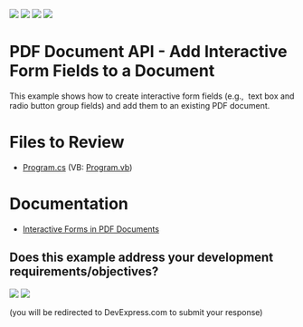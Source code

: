 <!-- default badges list -->
![](https://img.shields.io/endpoint?url=https://codecentral.devexpress.com/api/v1/VersionRange/128595347/17.1.3%2B)
[![](https://img.shields.io/badge/Open_in_DevExpress_Support_Center-FF7200?style=flat-square&logo=DevExpress&logoColor=white)](https://supportcenter.devexpress.com/ticket/details/T494642)
[![](https://img.shields.io/badge/📖_How_to_use_DevExpress_Examples-e9f6fc?style=flat-square)](https://docs.devexpress.com/GeneralInformation/403183)
[![](https://img.shields.io/badge/💬_Leave_Feedback-feecdd?style=flat-square)](#does-this-example-address-your-development-requirementsobjectives)
<!-- default badges end -->
# PDF Document API - Add Interactive Form Fields to a Document

This example shows how to create interactive form fields (e.g.,  text box and radio button group fields) and add them to an existing PDF document.

# Files to Review

* [Program.cs](./CS/AddFormFieldsToExistingDocument/Program.cs) (VB: [Program.vb](./VB/AddFormFieldsToExistingDocument/Program.vb))

# Documentation

* [Interactive Forms in PDF Documents](https://docs.devexpress.com/OfficeFileAPI/118284/pdf-document-api/interactive-forms)

<!-- feedback -->
## Does this example address your development requirements/objectives?

[<img src="https://www.devexpress.com/support/examples/i/yes-button.svg"/>](https://www.devexpress.com/support/examples/survey.xml?utm_source=github&utm_campaign=pdf-document-api-add-interactive-form-fields-to-document&~~~was_helpful=yes) [<img src="https://www.devexpress.com/support/examples/i/no-button.svg"/>](https://www.devexpress.com/support/examples/survey.xml?utm_source=github&utm_campaign=pdf-document-api-add-interactive-form-fields-to-document&~~~was_helpful=no)

(you will be redirected to DevExpress.com to submit your response)
<!-- feedback end -->
